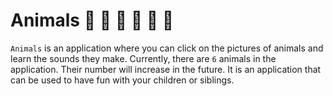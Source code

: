 # Animals  🦅 🦁 🐴 🐘 🐍 🐁

`Animals` is an application where you can click on the pictures of animals and learn the sounds they make. Currently, there are `6` animals in the application. Their number will increase in the future. It is an application that can be used to have fun with your children or siblings.
